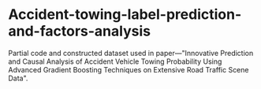 # Accident-towing-label-prediction-and-factors-analysis
Partial code and constructed dataset used in paper—"Innovative Prediction and Causal Analysis of Accident Vehicle Towing Probability Using Advanced Gradient Boosting Techniques on Extensive Road Traffic Scene Data".
